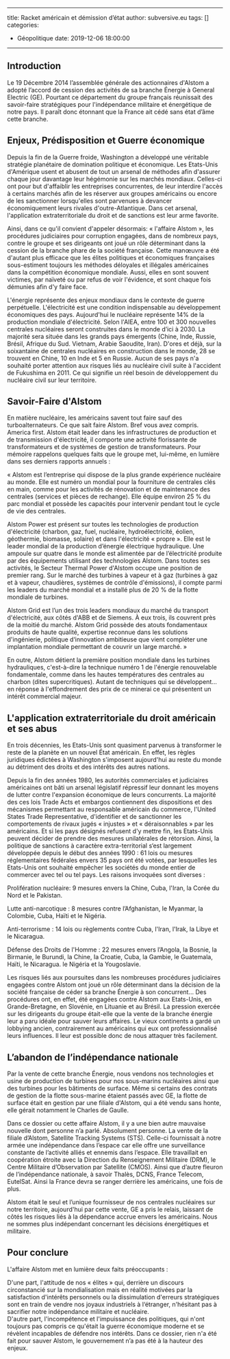 ---
title: Racket américain et démission d’état
author: subversive.eu
tags: []
categories:
  - Géopolitique
date: 2019-12-06 18:00:00
-------

## Introduction

Le 19 Décembre 2014 l’assemblée générale des actionnaires d'Alstom a adopté l’accord de cession des activités de sa branche Énergie à General Electric (GE). Pourtant ce département du groupe français réunissait des savoir-faire stratégiques pour l'indépendance militaire et énergétique de notre pays. Il paraît donc étonnant que la France ait cédé sans état d’âme cette branche. 
<!-- more -->

## Enjeux, Prédisposition et Guerre économique

Depuis la fin de la Guerre froide, Washington a développé une véritable stratégie planétaire de domination politique et économique. Les Etats-Unis d'Amérique usent et abusent de tout un arsenal de méthodes afin d'assurer chaque jour davantage leur hégémonie sur les marchés mondiaux. Celles-ci ont pour but d'affaiblir les entreprises concurrentes, de leur interdire l'accès à certains marchés afin de les réserver aux groupes américains ou encore de les sanctionner lorsqu'elles sont parvenues à devancer économiquement leurs rivales d'outre-Atlantique. Dans cet arsenal, l'application extraterritoriale du droit et de sanctions est leur arme favorite. 

Ainsi, dans ce qu'il convient d'appeler désormais: « l'affaire Alstom », les procédures judiciaires pour corruption engagées, dans de nombreux pays, contre le groupe et ses dirigeants ont joué un rôle déterminant dans la cession de la branche phare de la société française. Cette manœuvre a été d'autant plus efficace que les élites politiques et économiques françaises sous-estiment toujours les méthodes déloyales et illégales américaines dans la compétition économique mondiale. Aussi, elles en sont souvent victimes, par naïveté ou par refus de voir l'évidence, et sont chaque fois démunies afin d'y faire face. 

L'énergie représente des enjeux mondiaux dans le contexte de guerre perpétuelle. L'électricité est une condition indispensable au développement économiques des pays.  Aujourd'hui le nucléaire représente 14% de la production mondiale d'électricité. Selon l'AIEA, entre 100 et 300 nouvelles centrales nucléaires seront construites dans le monde d’ici à 2030. La majorité sera située dans les grands pays émergents (Chine, Inde, Russie, Brésil, Afrique du Sud. Vietnam, Arabie Saoudite, Iran). D'ores et déjà, sur la soixantaine de centrales nucléaires en construction dans le monde, 28 se trouvent en Chine, 10 en Inde et 5 en Russie. Aucun de ses pays n'a souhaité porter attention aux risques liés au nucléaire civil suite à l'accident de Fukushima en 2011. Ce qui signifie un réel besoin de développement du nucléaire civil sur leur territoire.

## Savoir-Faire d'Alstom

En matière nucléaire, les américains savent tout faire sauf des turboalternateurs. Ce que sait faire Alstom. Bref vous avez compris. America first. Alstom était leader dans les infrastructures de production et de transmission d'électricité, il comporte une activité florissante de transformateurs et de systèmes de gestion de transformateurs. Pour mémoire rappelons quelques faits que le groupe met, lui-même, en lumière dans ses derniers rapports annuels : 

« Alstom est l’entreprise qui dispose de la plus grande expérience nucléaire au monde. Elle est numéro un mondial pour la fourniture de centrales clés en main, comme pour les activités de rénovation et de maintenance des centrales (services et pièces de rechange). Elle équipe environ 25 % du parc mondial et possède les capacités pour intervenir pendant tout le cycle de vie des centrales. 

Alstom Power est présent sur toutes les technologies de production d'électricité (charbon, gaz, fuel, nucléaire, hydroélectricité, éolien, géothermie, biomasse, solaire) et dans l'électricité « propre ». Elle est le leader mondial de la production d’énergie électrique hydraulique. Une ampoule sur quatre dans le monde est alimentée par de l’électricité produite par des équipements utilisant des technologies Alstom. Dans toutes ses activités, le Secteur Thermal Power d'Alstom occupe une position de premier rang. Sur le marché des turbines à vapeur et à gaz (turbines à gaz et à vapeur, chaudières, systèmes de contrôle d'émissions), il compte parmi les leaders du marché mondial et a installé plus de 20 % de la flotte mondiale de turbines. 

Alstom Grid est l’un des trois leaders mondiaux du marché du transport d'électricité, aux côtés d'ABB et de Siemens. À eux trois, ils couvrent près de la moitié du marché. Alstom Grid possède des atouts fondamentaux produits de haute qualité, expertise reconnue dans les solutions d'ingénierie, politique d‘innovation ambitieuse que vient compléter une implantation mondiale permettant de couvrir un large marché. » 

En outre, Alstom détient la première position mondiale dans les turbines hydrauliques, c'est-à-dire la technique numéro 1 de l'énergie renouvelable fondamentale, comme dans les hautes températures des centrales au charbon (dites supercritiques). Autant de techniques qui se développent… en réponse à l'effondrement des prix de ce minerai ce qui présentent un intérêt commercial majeur.

## L'application extraterritoriale du droit américain et ses abus

En trois décennies, les Etats-Unis sont quasiment parvenus à transformer le reste de la planète en un nouvel État américain. En effet, les règles juridiques édictées à Washington s'imposent aujourd'hui au reste du monde au détriment des droits et des intérêts des autres nations. 

Depuis la fin des années 1980, les autorités commerciales et judiciaires américaines ont bâti un arsenal législatif répressif leur donnant les moyens de lutter contre l'expansion économique de leurs concurrents. La majorité des ces lois Trade Acts et embargos contiennent des dispositions et des mécanismes permettant au responsable américain du commerce, l'United States Trade Representative, d'identifier et de sanctionner les comportements de rivaux jugés « injustes » et « déraisonnables » par les américains. Et si les pays désignés refusent d'y mettre fin, les Etats-Unis peuvent décider de prendre des mesures unilatérales de rétorsion. Ainsi, la politique de sanctions à caractère extra-territorial s‘est largement développée depuis le début des années 1990 : 61 lois ou mesures réglementaires fédérales envers 35 pays ont été votées, par lesquelles les Etats-Unis ont souhaité empêcher les sociétés du monde entier de commercer avec tel ou tel pays. Les raisons invoquées sont diverses : 

Prolifération nucléaire: 9 mesures envers la Chine, Cuba, l'Iran, la Corée du Nord et le Pakistan.

Lutte anti-narcotique : 8 mesures contre l’Afghanistan, le Myanmar, la Colombie, Cuba, Haïti et le Nigéria.

Anti-terrorisme : 14 lois ou règlements contre Cuba, l'Iran, l'Irak, la Libye et le Nicaragua.

Défense des Droits de l'Homme : 22 mesures envers l’Angola, la Bosnie, la Birmanie, le Burundi, la Chine, Ia Croatie, Cuba, la Gambie, le Guatemala, Haïti, le Nicaragua. le Nigéria et la Yougoslavie. 

Les risques liés aux poursuites dans les nombreuses procédures judiciaires engagées contre Alstom ont joué un rôle déterminant dans la décision de la société française de céder sa branche Énergie à son concurrent… Des procédures ont, en effet, été engagées contre Alstom aux Etats-Unis, en Grande-Bretagne, en Slovénie, en Lituanie et au Brésil. La pression exercée sur les dirigeants du groupe était-elle que la vente de la branche énergie leur a paru idéale pour sauver leurs affaires. Le vieux continents a gardé un lobbying ancien, contrairement au américains qui eux ont professionnalisé leurs influences. Il leur est possible donc de nous attaquer très facilement.

## L’abandon de l’indépendance nationale

Par la vente de cette branche Énergie, nous vendons nos technologies et usine de production de turbines pour nos sous-marins nucléaires ainsi que des turbines pour les bâtiments de surface. Même si certains des contrats de gestion de la flotte sous-marine étaient passés avec GE, la flotte de surface était en gestion par une filiale d'Alstom, qui a été vendu sans honte, elle gérait notamment le Charles de Gaulle.

Dans ce dossier ou cette affaire Alstom, il y a une bien autre mauvaise nouvelle dont personne n’a parlé. Absolument personne. La vente de la filiale d’Alstom, Satellite Tracking Systems (STS). Celle-ci fournissait à notre armée une indépendance dans l’espace car elle offre une surveillance constante de l’activité alliés et ennemis dans l’espace. Elle travaillait en coopération étroite avec la Direction du Renseignement Militaire (DRM), le Centre Militaire d’Observation par Satellite (CMOS). Ainsi que d’autre fleuron de l’indépendance nationale, à savoir Thalès, DCNS, France Telecom, EutelSat. Ainsi la France devra se ranger derrière les américains, une fois de plus. 

Alstom était le seul et l’unique fournisseur de nos centrales nucléaires sur notre territoire, aujourd'hui par cette vente, GE a pris le relais, laissant de côtés les risques liés à la dépendance accrue envers les américains. Nous ne sommes plus indépendant concernant les décisions énergétiques et militaire.

## Pour conclure

L'affaire Alstom met en lumière deux faits préoccupants :

D'une part, l'attitude de nos « élites » qui, derrière un discours circonstancié sur la mondialisation mais en réalité motivées par la satisfaction d'intérêts personnels ou la dissimulation d'erreurs stratégiques sont en train de vendre nos joyaux industriels à l‘étranger, n'hésitant pas à sacrifier notre indépendance militaire et nucléaire.  
D'autre part, l'incompétence et l'impuissance des politiques, qui n'ont toujours pas compris ce qu'était la guerre économique moderne et se révèlent incapables de défendre nos intérêts.
Dans ce dossier, rien n'a été fait pour sauver Alstom, le gouvernement n’a pas été à la hauteur des enjeux.